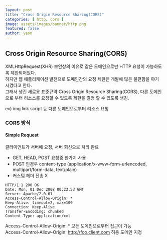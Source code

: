 ```yaml
---
layout: post
title: "Cross Origin Resource Sharing(CORS)" 
categories: [ http, cors ]
image: assets/images/banner/http.png
featured: false
author: yeon
---
```



## Cross Origin Resource Sharing(CORS)
XMLHttpRequest(XHR) 보안상의 이유로 같은 도메인으로만 HTTP 요청이 가능하도록 제한되어있다. <br>
하지만 웹 애플리케이션 발전으로 도메인간의 요청 제한은 개발에 많은 불편함을 야기 시켰다고 한다. <br>
그래서 생긴 새로윤 표준규약 Cross Origin Resource Sharing(CORS), 다른 도메인으로 부터 리소스를 요청할 수 있도록 제한을 결정 할 수 있도록 생김. <br>

ex) img link script 등 다른 도메인으로부터 리소스 요청 <br>

### CORS 방식

#### Simple Request

클라이언트가 서버에 요청, 서버 회신으로 처리 완료

- GET, HEAD, POST 요청중 한가지 사용
- POST 인경우 content-type (application/x-www-form-urlencoded, multipart/form-data, text/plain)
- 커스텀 헤더 전송 X

```
HTTP/1.1 200 OK
Date: Mon, 01 Dec 2008 00:23:53 GMT
Server: Apache/2.0.61 
Access-Control-Allow-Origin: *
Keep-Alive: timeout=2, max=100
Connection: Keep-Alive
Transfer-Encoding: chunked
Content-Type: application/xml
```


Access-Control-Allow-Origin: * 모든 도메인으로부터 접근이 가능 <br>
Access-Control-Allow-Origin: http://foo.client.com 허용 도메인 지정 <br>



<br><br><br>